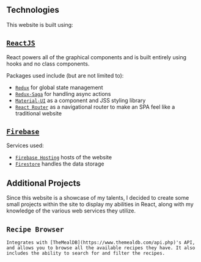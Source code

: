 
## Technologies

This website is built using:

## [`ReactJS`](https://reactjs.org)

React powers all of the graphical components and is built entirely using hooks and no class components.

Packages used include (but are not limited to):
 - [`Redux`](https://redux.js.org) for global state management
 - [`Redux-Saga`](https://redux-saga.js.org) for handling async actions
 - [`Material-UI`](https://material-ui.com) as a component and JSS styling library
 - [`React Router`](https://reactrouter.com) as a navigational router to make an SPA feel like a traditional website

## [`Firebase`](https://firebase.google.com)

Services used:
 - [`Firebase Hosting`](https://firebase.google.com/docs/hosting) hosts of the website
 - [`Firestore`](https://firebase.google.com/docs/firestore) handles the data storage

## Additional Projects

Since this website is a showcase of my talents, I decided to create some small projects within the site to display my abilities in React, along with my knowledge of the various web services they utilize.

## `Recipe Browser`

    Integrates with [TheMealDB](https://www.themealdb.com/api.php)'s API, and allows you to browse all the available recipes they have. It also includes the ability to search for and filter the recipes.



